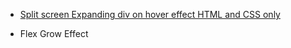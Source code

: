 - [Split screen Expanding div on hover effect HTML and CSS only](https://www.youtube.com/watch?v=zG85ES3Duxo)

- Flex Grow Effect